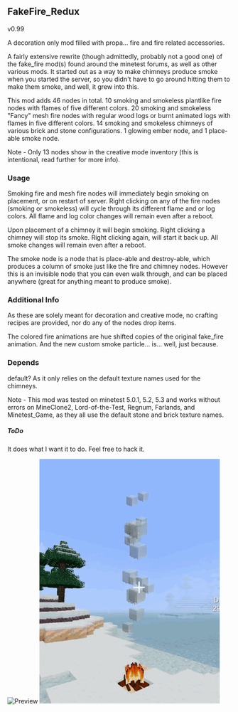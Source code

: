 ## FakeFire_Redux ##

v0.99

A decoration only mod filled with propa... fire and fire related accessories.

A fairly extensive rewrite (though admittedly, probably not a good one) of the fake_fire mod(s) found around the minetest forums, as well as other various mods. It started out as a way to make chimneys produce smoke when you started the server, so you didn't have to go around hitting them to make them smoke, and well, it grew into this.

This mod adds 46 nodes in total. 10 smoking and smokeless plantlike fire nodes with flames of five different colors. 20 smoking and smokeless "Fancy" mesh fire nodes with regular wood logs or burnt animated logs with flames in five different colors. 14 smoking and smokeless chimneys of various brick and stone configurations. 1 glowing ember node, and 1 place-able smoke node.

Note - Only 13 nodes show in the creative mode inventory (this is intentional, read further for more info).

### Usage ###
Smoking fire and mesh fire nodes will immediately begin smoking on placement, or on restart of server. Right clicking on any of the fire nodes (smoking or smokeless) will cycle through its different flame and or log colors. All flame and log color changes will remain even after a reboot.

Upon placement of a chimney it will begin smoking. Right clicking a chimney will stop its smoke. Right clicking again, will start it back up. All smoke changes will remain even after a reboot.

The smoke node is a node that is place-able and destroy-able, which produces a column of smoke just like the fire and chimney nodes. However this is an invisible node that you can even walk through, and can be placed anywhere (great for anything meant to produce smoke).

### Additional Info ###
As these are solely meant for decoration and creative mode, no crafting recipes are provided, nor do any of the nodes drop items.

The colored fire animations are hue shifted copies of the original fake_fire animation. And the new custom smoke particle... is... well, just because.

### Depends ###
default? As it only relies on the default texture names used for the chimneys.

Note - This mod was tested on minetest 5.0.1, 5.2, 5.3 and works without errors on MineClone2, Lord-of-the-Test, Regnum, Farlands, and Minetest_Game, as they all use the default stone and brick texture names.

##### ToDo
It does what I want it to do. Feel free to hack it.


![Preview](https://i.imgur.com/oFhdfro.png)
![](https://github.com/TExtubation/fakefire_redux/blob/master/fireredux2.gif)
